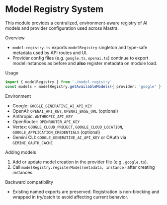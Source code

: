 # Model Registry System

This module provides a centralized, environment-aware registry of AI models and provider configuration used across Mastra.

Overview
- `model-registry.ts` exports `modelRegistry` singleton and type-safe metadata used by API routes and UI.
- Provider config files (e.g. `google.ts`, `openai.ts`) continue to export model instances as before and **also** register metadata on module load.

Usage
```ts
import { modelRegistry } from './model-registry'
const models = modelRegistry.getAvailableModels({ provider: 'google' })
```

Environment
- Google: `GOOGLE_GENERATIVE_AI_API_KEY`
- OpenAI: `OPENAI_API_KEY`, `OPENAI_BASE_URL` (optional)
- Anthropic: `ANTHROPIC_API_KEY`
- OpenRouter: `OPENROUTER_API_KEY`
- Vertex: `GOOGLE_CLOUD_PROJECT`, `GOOGLE_CLOUD_LOCATION`, `GOOGLE_APPLICATION_CREDENTIALS` (optional)
- Gemini CLI: `GOOGLE_GENERATIVE_AI_API_KEY` or OAuth via `GEMINI_OAUTH_CACHE`

Adding models
1. Add or update model creation in the provider file (e.g., `google.ts`).
2. Call `modelRegistry.registerModel(metadata, instance)` after creating instances.

Backward compatibility
- Existing named exports are preserved. Registration is non-blocking and wrapped in try/catch to avoid affecting current behavior.


